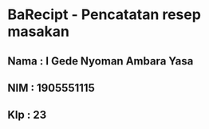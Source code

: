 # BaRecipt - Pencatatan resep masakan
## Nama	: I Gede Nyoman Ambara Yasa
## NIM	: 1905551115
## Klp	: 23
